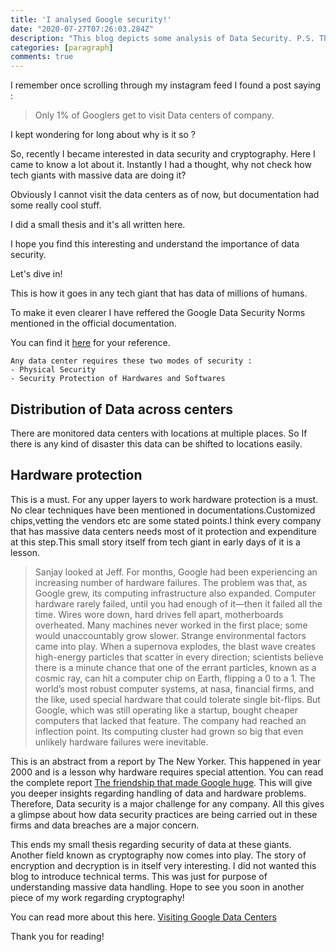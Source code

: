 ```yaml
---
title: 'I analysed Google security!'
date: "2020-07-27T07:26:03.284Z"
description: "This blog depicts some analysis of Data Security. P.S. This was done out of curiosity."
categories: [paragraph]
comments: true
---
```


 I remember once scrolling through my instagram feed I found a post saying :
>Only 1% of Googlers get to visit Data centers of company.

I kept wondering for long about why is it so ?

So, recently I became interested in data security and cryptography. Here I came to know a lot about it. Instantly I had a thought, why not check how tech giants with massive data are doing it?

Obviously I cannot visit the data centers as of now, but documentation had some really cool stuff.

I did a small thesis and it's all written here.

I hope you find this interesting and understand the importance of data security.

Let's dive in!

This is how it goes in any tech giant that has data of millions of humans.

To make it even clearer I have reffered the Google Data Security Norms mentioned in the official documentation.

You can find it [here](https://privacy.google.com/businesses/security/#!?modal_active=defense-in-depth-overlay&article_id=physical-security-to-protect-data-integrity) for your reference.


    Any data center requires these two modes of security : 
    - Physical Security
    - Security Protection of Hardwares and Softwares 




## Distribution of Data across centers 
There are monitored data centers with locations at multiple places. So If there is any kind of disaster this data can be shifted to locations easily.
## Hardware protection
This is a must. For any upper layers to work hardware protection is a must. No clear techniques have been mentioned in documentations.Customized chips,vetting the vendors etc are some stated points.I think every company that has massive data centers needs most of it protection and expenditure at this step.This small story itself from tech giant in early days of it is a lesson.

>Sanjay looked at Jeff. For months, Google had been experiencing an increasing number of hardware failures. The problem was that, as Google grew, its computing infrastructure also expanded. Computer hardware rarely failed, until you had enough of it—then it failed all the time. Wires wore down, hard drives fell apart, motherboards overheated. Many machines never worked in the first place; some would unaccountably grow slower. Strange environmental factors came into play. When a supernova explodes, the blast wave creates high-energy particles that scatter in every direction; scientists believe there is a minute chance that one of the errant particles, known as a cosmic ray, can hit a computer chip on Earth, flipping a 0 to a 1. The world’s most robust computer systems, at nasa, financial firms, and the like, used special hardware that could tolerate single bit-flips. But Google, which was still operating like a startup, bought cheaper computers that lacked that feature. The company had reached an inflection point. Its computing cluster had grown so big that even unlikely hardware failures were inevitable.

This is an abstract from a report by The New Yorker. This happened in year 2000 and is a lesson why hardware requires special attention. You can read the complete report [The friendship that made Google huge](https://www.newyorker.com/magazine/2018/12/10/the-friendship-that-made-google-huge). This will give you deeper insights regarding handling of data and hardware problems.
Therefore, Data security is a major challenge for any company.
All this gives a glimpse about how data security practices are being carried out in these firms and data breaches are a major concern. 

This ends my small thesis regarding security of data at these giants. Another field known as cryptography now comes into play. The story of encryption and decryption is in itself very interesting. I did not wanted this blog to introduce technical terms. This was just for purpose of understanding massive data handling. Hope to see you soon in another piece of my work regarding cryptography!

You can read more about this here.
[Visiting Google Data Centers](https://blog.google/inside-google/infrastructure/how-data-center-security-works/#:~:text=To%20keep%20our%20customers'%20data,data%20center%20is%20absolutely%20secure.)

Thank you for reading!







